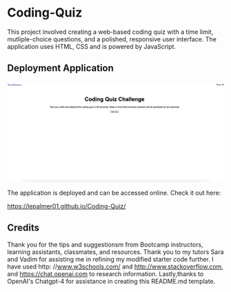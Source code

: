 # Coding-Quiz

This project involved creating a web-based coding quiz with a time limit, mutliple-choice questions, and a polished, responsive user interface. The application uses HTML, CSS and is powered by JavaScript.

## Deployment Application 
<img src = "assets/images/Screen Shot 2023-10-30 at 11.39.56 PM.png">

The application is deployed and can be accessed online. Check it out here: 

https://lepalmer01.github.io/Coding-Quiz/

## Credits
Thank you for the tips and suggestionsm from Bootcamp instructors, learning assistants, classmates, and resources. Thank you to my tutors Sara and Vadim for assisting me in refining my modified starter code further. I have used http: //www.w3schools.com/ and http://www.stackoverflow.com, and https://chat.openai.com to research information. Lastly,thanks to OpenAI's Chatgpt-4 for assistance in creating this README.md template. 